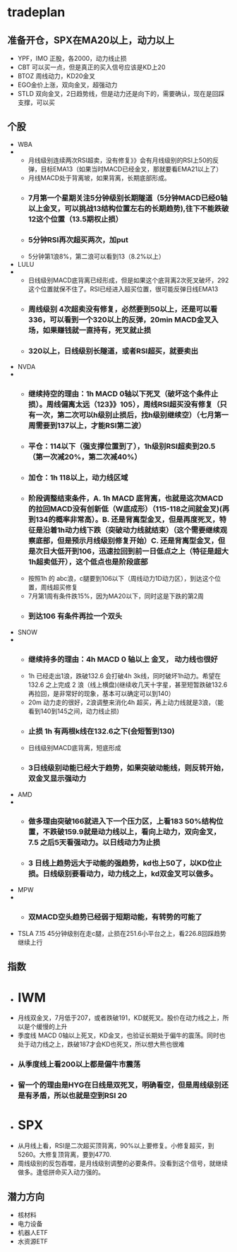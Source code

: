 # tradeplan
## 准备开仓，SPX在MA20以上，动力以上
* YPF，IMO 正股，各2000，动力线止损
* CBT 可以买一点，但是真正的买入信号应该是KD上20
* BTOZ 周线动力，KD20金叉
* EGO金价上涨，双向金叉，超强动力
* STLD 双向金叉，2日趋势线，但是动力还是向下的，需要确认，现在是回踩支撑，可以买
## 个股
* WBA
* * 月线级别连续两次RSI超卖，没有修复》》会有月线级别的RSI上50的反弹，目标EMA13（如果当时MACD已经金叉，那就要看EMA21以上了）
  * 月线MACD处于背离坡，如果背离，长期底部形成。
  * ### 7月第一个星期关注5分钟级别长期隧道（5分钟MACD已经0轴以上金叉，可以挑战13结构位置左右的长期趋势),往下不能跌破12这个位置（13.5期权止损）
  * ### 5分钟RSI再次超买两次，加put
  * 5分钟第1浪8%，第二浪可以看到13（8.2%以上）
* LULU
* * 日线级别MACD底背离已经形成，但是如果这个底背离2次死叉破坏，292这个位置就保不住了。RSI已经进入超买位置，很可能反弹日线EMA13
  * ### 周线级别 4次超卖没有修复，必然要到50以上，还是可以看336，可以看到一个320以上的反弹，20min MACD金叉入场，如果赚钱就一直持有，死叉就止损
  * ### 320以上，日线级别长隧道，或者RSI超买，就要卖出
* NVDA
* * ### 继续持空的理由：1h MACD 0轴以下死叉（破坏这个条件止损）。周线偏离太远（123》》105），周线RSI超买没有修复（只有一次，第二次可以h级别止损后，找h级别继续空）（七月第一周需要到137以上，才能RSI第二波）
  * ### 平仓：114以下（强支撑位置到了），1h级别RSI超卖到20.5（第一次减20%，第二次减40%）
  * ### 加仓：1h 118以上，动力线区域
  * ### 阶段调整结束条件，A. 1h MACD 底背离，也就是这次MACD的拉回MACD没有创新低（W底成形）（115-118之间就金叉)(再到134的概率非常高）。B. 还是背离型金叉，但是再度死叉，特征是沿着1h动力线下跌（突破动力线就结束）（这个需要继续观察底部，但是预示月线级别修复开始）C. 还是背离型金叉，但是次日大低开到106，迅速拉回到前一日低点之上（特征是超大1h超卖低开），这个低点也是阶段底部
  * 按照1h 的 abc浪，c腿要到106以下（周线动力1D动力区），到达这个位置，周线超买修复
  * 7月第1周有条件跌15%，因为MA20以下，同时这是下跌的第2周
  * ### 到达106 有条件再拉一个双头
* SNOW
* * ### 继续持多的理由：4h MACD 0 轴以上 金叉， 动力线也很好
  * 1h 已经走出1浪，跌破132.6 会打破4h 3k线，同时破坏1h动力。希望在132.6 之上完成 2 浪（线上横盘)(继续收几天十字星，甚至短暂跌破132.6 再拉回，是非常好的现象，基本可以确定可以到140）
  * 20m 动力走的很好，2浪调整来消化4h 超买，再上动力线就是3浪，（能看到140到145之间，动力线止损)
  * ### 止损 1h 有两根k线在132.6之下(会短暂到130)
  * 日线级别MACD底背离，短底形成
  * ### 3日线级别动能已经大于趋势，如果突破动能线，则反转开始，双金叉显示强动力
* AMD
* * ### 做多理由突破166就进入下一个压力区，上看183 50%结构位置，不跌破159.9就是动力线以上，看向上动力，双向金叉，7.5 之后5天看强动力。以日线动力为止损
  * ### 3 日线上趋势远大于动能的强趋势，kd也上50了，以KD位止损。日线级别要看动力，动力线之上，kd双金叉可以做多。
* MPW
* * ### 双MACD空头趋势已经弱于短期动能，有转势的可能了
* TSLA 7.15 45分钟级别在走c腿，止损在251.6小平台之上，看226.8回踩趋势继续上行
## 指数
* # IWM
* 月线双金叉，7月低于207，或者跌破191，KD就死叉。股价在动力线之上，所以是个缓慢的上升
* 季度线 MACD 0轴以上死叉，KD金叉，也验证长期处于偏牛的震荡。同时也处于动力线之上，跌破187才会KD也死叉，所以想大熊也很难
* ### 从季度线上看200以上都是偏牛市震荡
* ### 留一个的理由是HYG在日线是双死叉，明确看空，但是周线级别还是有矛盾，所以也就是空到RSI 20
* # SPX
* 从月线上看，RSI是二次超买顶背离，90%以上要修复。小修复超买，到5260。大修复顶背离，要到4770.
* 周线级别的反包吞噬，是月线级别调整的必要条件。没看到这个信号，就继续做多。逢低拼命买入动力强的。
## 潜力方向
* 核材料
* 电力设备
* 机器人ETF
* 水资源ETF


  
